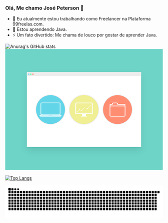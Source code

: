 ### Olá, Me chamo José Peterson 👋

- 🔭 Eu atualmente estou trabalhando como Freelancer na Plataforma 99freelas.com.
- 🌱 Estou aprendendo Java.
- ⚡ Um fato divertido: Me chama de louco por gostar de aprender Java. 

<!--
**PetsuTHEPRO/PetsuTHEPRO** is a ✨ _special_ ✨ repository because its `README.md` (this file) appears on your GitHub profile.

Here are some ideas to get you started:

- 🔭 I’m currently working on ...
- 🌱 I’m currently learning ...
- 👯 I’m looking to collaborate on ...
- 🤔 I’m looking for help with ...
- 💬 Ask me about ...
- 📫 How to reach me: ...
- 😄 Pronouns: ...
- ⚡ Fun fact: ...
-->

![Anurag's GitHub stats](https://github-readme-stats.vercel.app/api?username=PetsuTHEPRO&show_icons=true&theme=tokyonight) ![Alt text](https://github.com/PetsuTHEPRO/PetsuTHEPRO/blob/main/gui-2457114_640.png?raw=true "Title")

[![Top Langs](https://github-readme-stats.vercel.app/api/top-langs/?username=PetsuTHEPRO&layout=compact)](https://github.com/anuraghazra/github-readme-stats)


![Snake animation](https://github.com/PetsuTHEPRO/PetsuTHEPRO/blob/output/github-contribution-grid-snake.svg)

